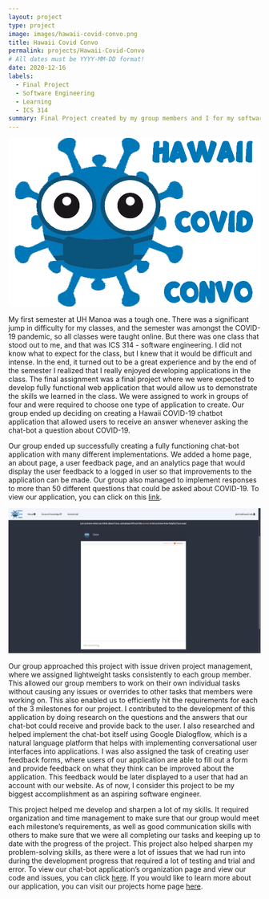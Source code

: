 ```yaml
---
layout: project
type: project
image: images/hawaii-covid-convo.png
title: Hawaii Covid Convo
permalink: projects/Hawaii-Covid-Convo
# All dates must be YYYY-MM-DD format!
date: 2020-12-16
labels:
  - Final Project
  - Software Engineering
  - Learning
  - ICS 314
summary: Final Project created by my group members and I for my software engineering class ICS 314 in fall 2020.
---
```


<img class="ui medium left floated rounded image" src="../images/hawaii-covid-convo.png">

My first semester at UH Manoa was a tough one. There was a significant jump in difficulty for my classes, and the semester was amongst the COVID-19 pandemic, so all classes were taught online. But there was one class that stood out to me, and that was ICS 314 - software engineering. I did not know what to expect for the class, but I knew that it would be difficult and intense. In the end, it turned out to be a great experience and by the end of the semester I realized that I really enjoyed developing applications in the class. The final assignment was a final project where we were expected to develop fully functional web application that would allow us to demonstrate the skills we learned in the class. We were assigned to work in groups of four and were required to choose one type of application to create. Our group ended up deciding on creating a Hawaii COVID-19 chatbot application that allowed users to receive an answer whenever asking the chat-bot a question about COVID-19. 

Our group ended up successfully creating a fully functioning chat-bot application with many different implementations. We added a home page, an about page, a user feedback page, and an analytics page that would display the user feedback to a logged in user so that improvements to the application can be made. Our group also managed to implement responses to more than 50 different questions that could be asked about COVID-19. To view our application, you can click on this [link](https://cece-convo.xyz/).

<img class="ui image" src="../images/chatbot.png">


Our group approached this project with issue driven project management, where we assigned lightweight tasks consistently to each group member. This allowed our group members to work on their own individual tasks without causing any issues or overrides to other tasks that members were working on. This also enabled us to efficiently hit the requirements for each of the 3 milestones for our project. I contributed to the development of this application by doing research on the questions and the answers that our chat-bot could receive and provide back to the user. I also researched and helped implement the chat-bot itself using Google Dialogflow, which is a natural language platform that helps with implementing conversational user interfaces into applications. I was also assigned the task of creating user feedback forms, where users of our application are able to fill out a form and provide feedback on what they think can be improved about the application. This feedback would be later displayed to a user that had an account with our website. As of now, I consider this project to be my biggest accomplishment as an aspiring software engineer. 

This project helped me develop and sharpen a lot of my skills. It required organization and time management to make sure that our group would meet each milestone’s requirements, as well as good communication skills with others to make sure that we were all completing our tasks and keeping up to date with the progress of the project. This project also helped sharpen my problem-solving skills, as there were a lot of issues that we had run into during the development progress that required a lot of testing and trial and error. To view our chat-bot application’s organization page and view our code and issues, you can click [here](https://github.com/hi-covid-convo). If you would like to learn more about our application, you can visit our projects home page [here](https://hi-covid-convo.github.io). 

